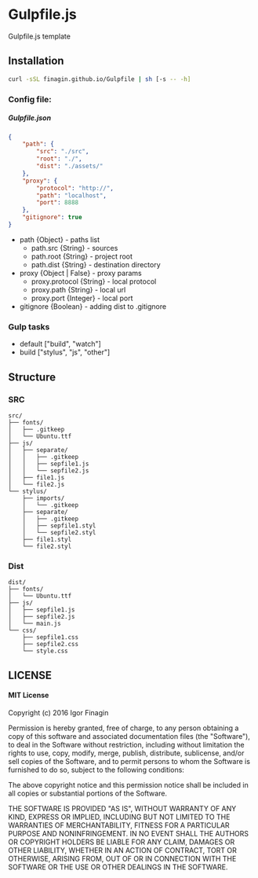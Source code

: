 # Gulpfile.js
Gulpfile.js template


## Installation
```bash
curl -sSL finagin.github.io/Gulpfile | sh [-s -- -h]
```

### Config file:
##### Gulpfile.json
```json
{
    "path": {
        "src": "./src",
        "root": "./",
        "dist": "./assets/"
    },
    "proxy": {
        "protocol": "http://",
        "path": "localhost",
        "port": 8888
    },
    "gitignore": true
}
```
* path {Object} - paths list
    * path.src {String} - sources
    * path.root {String} - project root
    * path.dist {String} - destination directory
* proxy {Object | False} - proxy params
    * proxy.protocol {String} - local protocol
    * proxy.path {String} - local url
    * proxy.port {Integer} - local port
* gitignore {Boolean} - adding dist to .gitignore

### Gulp tasks
* default ["build", "watch"]
* build ["stylus", "js", "other"]

## Structure
### SRC
```$xslt
src/
├── fonts/
│   ├── .gitkeep
│   └── Ubuntu.ttf
├── js/
│   ├── separate/
│   │   ├── .gitkeep
│   │   ├── sepfile1.js
│   │   └── sepfile2.js
│   ├── file1.js
│   └── file2.js
└── stylus/
    ├── imports/
    │   └── .gitkeep
    ├── separate/
    │   ├── .gitkeep
    │   ├── sepfile1.styl
    │   └── sepfile2.styl
    ├── file1.styl
    └── file2.styl
```
### Dist
```$xslt
dist/
├── fonts/
│   └── Ubuntu.ttf
├── js/
│   ├── sepfile1.js
│   ├── sepfile2.js
│   └── main.js
└── css/
    ├── sepfile1.css
    ├── sepfile2.css
    └── style.css
```

## LICENSE
#### MIT License

Copyright (c) 2016 Igor Finagin

Permission is hereby granted, free of charge, to any person obtaining a copy
of this software and associated documentation files (the "Software"), to deal
in the Software without restriction, including without limitation the rights
to use, copy, modify, merge, publish, distribute, sublicense, and/or sell
copies of the Software, and to permit persons to whom the Software is
furnished to do so, subject to the following conditions:

The above copyright notice and this permission notice shall be included in all
copies or substantial portions of the Software.

THE SOFTWARE IS PROVIDED "AS IS", WITHOUT WARRANTY OF ANY KIND, EXPRESS OR
IMPLIED, INCLUDING BUT NOT LIMITED TO THE WARRANTIES OF MERCHANTABILITY,
FITNESS FOR A PARTICULAR PURPOSE AND NONINFRINGEMENT. IN NO EVENT SHALL THE
AUTHORS OR COPYRIGHT HOLDERS BE LIABLE FOR ANY CLAIM, DAMAGES OR OTHER
LIABILITY, WHETHER IN AN ACTION OF CONTRACT, TORT OR OTHERWISE, ARISING FROM,
OUT OF OR IN CONNECTION WITH THE SOFTWARE OR THE USE OR OTHER DEALINGS IN THE
SOFTWARE.
